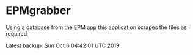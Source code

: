 # EPMgrabber
Using a database from the EPM app this application scrapes the files as required


Latest backup: Sun Oct 6 04:42:01 UTC 2019
